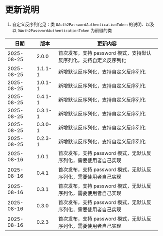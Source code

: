 # 更新说明

1. 自定义反序列化见：类 `OAuth2PasswordAuthenticationToken` 的说明、以及以 `OAuth2PasswordAuthenticationToken` 为前缀的类

| 日期         | 版本      | 更新内容                                   |
|------------|---------|----------------------------------------|
| 2025-08-25 | 2.0.0   | 首次发布，支持 password 模式，支持默认反序列化，支持自定义反序列化 |
| 2025-08-25 | 1.1.1-1 | 新增默认反序列化，支持自定义反序列化                     |
| 2025-08-25 | 1.0.1-1 | 新增默认反序列化，支持自定义反序列化                     |
| 2025-08-25 | 0.4.1-1 | 新增默认反序列化，支持自定义反序列化                     |
| 2025-08-25 | 0.3.1-1 | 新增默认反序列化，支持自定义反序列化                     |
| 2025-08-25 | 0.3.0-1 | 新增默认反序列化，支持自定义反序列化                     |
| 2025-08-25 | 0.2.3-1 | 新增默认反序列化，支持自定义反序列化                     |
| 2025-08-16 | 1.0.1   | 首次发布，支持 password 模式，无默认反序列化，需要使用者自己实现  |
| 2025-08-16 | 0.4.1   | 首次发布，支持 password 模式，无默认反序列化，需要使用者自己实现  |
| 2025-08-16 | 0.3.1   | 首次发布，支持 password 模式，无默认反序列化，需要使用者自己实现  |
| 2025-08-16 | 0.3.0   | 首次发布，支持 password 模式，无默认反序列化，需要使用者自己实现  |
| 2025-08-16 | 0.2.3   | 首次发布，支持 password 模式，无默认反序列化，需要使用者自己实现  |
